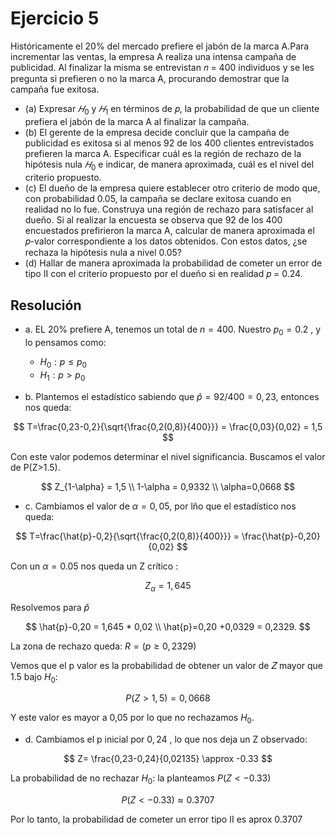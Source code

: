 # Ejercicio 5
Históricamente el 20% del mercado prefiere el jabón de la marca A.Para incrementar las ventas, la empresa A realiza una intensa campaña de publicidad. Al finalizar la misma se entrevistan 𝑛 = 400 individuos y se les pregunta si prefieren o no la marca A, procurando demostrar que la campaña fue exitosa.
* (a) Expresar $𝐻_0$ y $𝐻_1$ en términos de 𝑝, la probabilidad de que un cliente prefiera el jabón de la marca A al finalizar la campaña. 
* (b) El gerente de la empresa decide concluir que la campaña de publicidad es exitosa si al menos 92 de los 400 clientes entrevistados prefieren la marca A. Especificar cuál es la región de rechazo de la hipótesis nula $𝐻_0$ e indicar, de manera aproximada, cuál es el nivel del criterio propuesto. 
* (c) El dueño de la empresa quiere establecer otro criterio de modo que, con probabilidad 0.05, la campaña se declare exitosa cuando en realidad no lo fue. Construya una región de rechazo para satisfacer al dueño. Si al realizar la encuesta se observa que 92 de los 400 encuestados prefirieron la marca A, calcular de manera aproximada el 𝑝-valor correspondiente a los datos obtenidos. Con estos datos, ¿se rechaza la hipótesis nula a nivel 0.05? 
* (d) Hallar de manera aproximada la probabilidad de cometer un error de tipo II con el criterio propuesto por el dueño si en realidad 𝑝 = 0.24.  

## Resolución 
* a. EL 20% prefiere A, tenemos un total de $n=400$. 
Nuestro $p_0 = 0.2$ , y lo pensamos como:  

    * $H_0 : p \leq p_0$
    * $H_1: p >p_0$

* b. Plantemos el estadístico sabiendo que $\hat{p}=92/400 = 0,23$, entonces nos queda:

$$
T=\frac{0,23-0,2}{\sqrt{\frac{0,2(0,8)}{400}}} = \frac{0,03}{0,02} = 1,5
$$  

Con este valor podemos determinar el nivel significancia. Buscamos el valor de P(Z>1.5).  

$$
Z_{1-\alpha} = 1,5 \\ 1-\alpha = 0,9332 \\ \alpha=0,0668
$$  

* c. Cambiamos el valor de $\alpha =0,05$, por lño que el estadístico nos queda:  

$$
T=\frac{\hat{p}-0,2}{\sqrt{\frac{0,2(0,8)}{400}}} = \frac{\hat{p}-0,20}{0,02}
$$  

Con un $\alpha = 0.05$ nos queda un Z crítico : 

$$
Z_{\alpha} = 1,645
$$  

Resolvemos para $\hat{p}$  

$$
\hat{p}-0,20 = 1,645 * 0,02 \\ \hat{p}=0,20 +0,0329 = 0,2329. 
$$  

La zona de rechazo queda: $R=(p \geq 0,2329)$  

Vemos que el p valor es la probabilidad de obtener un valor de 𝑍 mayor que 1.5 bajo $H_0$:   

$$
P(Z>1,5) = 0,0668
$$  

Y este valor es mayor a 0,05 por lo que no rechazamos $H_0$.  

* d.
Cambiamos el p inicial por $0,24$ , lo que nos deja un Z observado: 

$$
Z= \frac{0,23-0,24}{0,02135} \approx -0.33
$$  

La probabilidad de no rechazar $H_0$: la planteamos $P(Z<-0.33)$

$$
P(Z<-0.33) \approx 0.3707
$$  

Por lo tanto, la probabilidad de cometer un error tipo II es aprox 0.3707